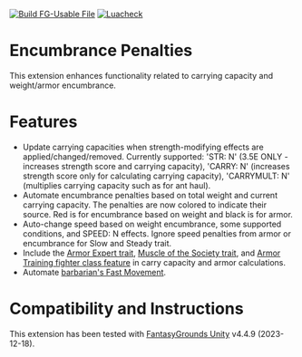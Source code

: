 [![Build FG-Usable File](https://github.com/bmos/FG-PFRPG-Encumbrance-Penalties/actions/workflows/create-ext.yml/badge.svg)](https://github.com/bmos/FG-PFRPG-Encumbrance-Penalties/actions/workflows/create-ext.yml) [![Luacheck](https://github.com/bmos/FG-PFRPG-Encumbrance-Penalties/actions/workflows/luacheck.yml/badge.svg)](https://github.com/bmos/FG-PFRPG-Encumbrance-Penalties/actions/workflows/luacheck.yml)

# Encumbrance Penalties
This extension enhances functionality related to carrying capacity and weight/armor encumbrance.

# Features
* Update carrying capacities when strength-modifying effects are applied/changed/removed. Currently supported: 'STR: N' (3.5E ONLY - increases strength score and carrying capacity), 'CARRY: N' (increases strength score only for calculating carrying capacity), 'CARRYMULT: N' (multiplies carrying capacity such as for ant haul).
* Automate encumbrance penalties based on total weight and current carrying capacity. The penalties are now colored to indicate their source. Red is for encumbrance based on weight and black is for armor.
* Auto-change speed based on weight encumbrance, some supported conditions, and SPEED: N effects. Ignore speed penalties from armor or encumbrance for Slow and Steady trait.
* Include the [Armor Expert trait](https://www.d20pfsrd.com/traits/combat-traits/armor-expert/), [Muscle of the Society trait](https://www.d20pfsrd.com/traits/combat-traits/muscle-of-the-society/), and [Armor Training fighter class feature](https://www.d20pfsrd.com/classes/Core-Classes/Fighter/#Armor_Training_Ex) in carry capacity and armor calculations.
* Automate [barbarian's Fast Movement](https://www.aonprd.com/ClassDisplay.aspx?ItemName=Barbarian).

# Compatibility and Instructions
This extension has been tested with [FantasyGrounds Unity](https://www.fantasygrounds.com/home/FantasyGroundsUnity.php) v4.4.9 (2023-12-18).
